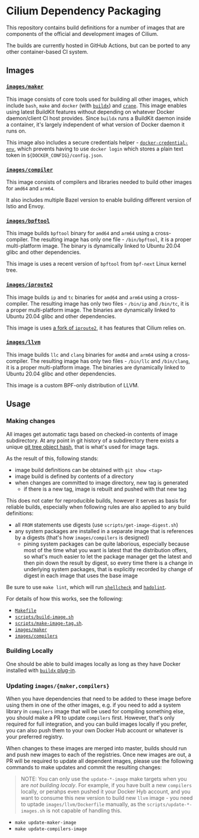 # Cilium Dependency Packaging

This repository contains build definitions for a number of images that are components of the official and development images of Cilium.

The builds are currently hosted in GitHub Actions, but can be ported to any other container-based CI system.

## Images

### [`images/maker`](images/maker/Dockerfile)

This image consists of core tools used for building all other images, which include `bash`, `make` and `docker` (with [`buildx`](https://github.com/docker/buildx))
and [`crane`](https://github.com/google/go-containerregistry/blob/master/cmd/crane).
This image enables using latest BuildKit features without depending on whatever Docker daemon/client CI host provides.
Since `buildx` runs a BuildKit daemon inside a container, it's largely independent of what version of Docker daemon it runs on.

This image also includes a secure credentials helper - [`docker-credential-env`](http://github.com/errordeveloper/docker-credential-env),
which prevents having to use `docker login` which stores a plain text token in `${DOCKER_CONFIG}/config.json`.

### [`images/compiler`](images/compilers/Dockerfile)

This image consists of compilers and libraries needed to build other images for `amd64` and `arm64`.

It also includes multiple Bazel version to enable building different version of Istio and Envoy.

### [`images/bpftool`](images/bpftool/Dockerfile)

This image builds `bpftool` binary for `amd64` and `arm64` using a cross-compiler. The resulting image has only one file -
`/bin/bpftool`, it is a proper multi-platform image. The binary is dynamically linked to Ubuntu 20.04 glibc and other dependencies.

This image is uses a recent version of `bpftool` from `bpf-next` Linux kernel tree.

### [`images/iproute2`](images/iproute2/Dockerfile)

This image builds `ip` and `tc` binaries for `amd64` and `arm64` using a cross-compiler. The resulting image has only two files -
`/bin/ip` and `/bin/tc`, it is a proper multi-platform image. The binaries are dynamically linked to Ubuntu 20.04 glibc and other
dependencies.

This image is uses [a fork of `iproute2`](https://github.com/cilium/iproute2), it has features that Cilium relies on.

### [`images/llvm`](images/llvm/Dockerfile)

This image builds `llc` and `clang` binaries for `amd64` and `arm64` using a cross-compiler. The resulting image has only two
files - `/bin/llc` and `/bin/clang`, it is a proper multi-platform image. The binaries are dynamically linked to Ubuntu 20.04 glibc
and other dependencies.

This image is a custom BPF-only distribution of LLVM.

## Usage

### Making changes

All images get automatic tags based on checked-in contents of image subdirectory. At any point in git history of a subdirectory
there exists a unique [git tree object hash](https://git-scm.com/book/en/v2/Git-Internals-Git-Objects), that is what's used for
image tags.

As the result of this, following stands:

- image build definitions can be obtained with `git show <tag>`
- image build is defined by contents of a directory
- when changes are committed to image directory, new tag is generated
    - if there is a new tag, image is rebuilt and pushed with that new tag

This does not cater for reproducible builds, however it serves as basis for reliable builds, especially when following rules
are also applied to any build definitions:

- all `FROM` statements use digests (use `scripts/get-image-digest.sh`)
- any system packages are installed in a separate image that is references by a digests (that's how `images/compilers` is designed)
    - pining system packages can be quite laborious, especially because most of the time what you want is latest that the distribution offers,
      so what's much easier to let the package manager get the latest and then pin down the result by digest, so every time there is a change
      in underlying system packages, that is explicitly recorded by change of digest in each image that uses the base image

Be sure to use `make lint`, which will run [`shellcheck`](https://github.com/koalaman/shellcheck) and [`hadolint`](https://github.com/hadolint/hadolint).

For details of how this works, see the following:

- [`Makefile`](Makefile)
- [`scripts/build-image.sh`](`scripts/build-image.sh`)
- [`scripts/make-image-tag.sh`](scripts/make-image-tag.sh).
- [`images/maker`](images/maker/Dockerfile)
- [`images/compilers`](images/compilers/Dockerfile)

### Building Locally

One should be able to build images locally as long as they have Docker installed with [`buildx` plug-in](https://docs.docker.com/buildx/working-with-buildx/).

### Updating `images/{maker,compilers}`

When you have dependencies that need to be added to these image before using them in one of the other images, e.g. if you need to add a system
library in `compilers` image that will be used for compiling something else, you should make a PR to update `compilers` first.
However, that's only required for full integration, and you can build images locally if you prefer, you can also push them to your own Docker Hub
account or whatever is your preferred registry.

When changes to these images are merged into master, builds should run and push new images to each of the registries.
Once new images are out, a PR will be required to update all dependent images, please use the following commands to
make updates and commit the resulting changes:

> NOTE: You can only use the `update-*-image` make targets when you are _not building localy_. For example, if you have built a new `compilers`
> locally, or perahps even pushed it your Docker Hyb account, and you want to consume this new version to build new `llvm` image - you need to uptade
> `images/llvm/Dockerfile` manually, as the `scripts/update-*-images.sh` is not capable of handling this.

- `make update-maker-image`
- `make update-compilers-image`
